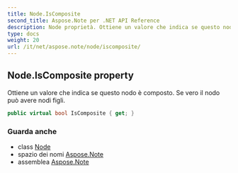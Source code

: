 ```yaml
---
title: Node.IsComposite
second_title: Aspose.Note per .NET API Reference
description: Node proprietà. Ottiene un valore che indica se questo nodo è composto. Se vero il nodo può avere nodi figli.
type: docs
weight: 20
url: /it/net/aspose.note/node/iscomposite/
---
```

## Node.IsComposite property

Ottiene un valore che indica se questo nodo è composto. Se vero il nodo può avere nodi figli.

```csharp
public virtual bool IsComposite { get; }
```

### Guarda anche

* class [Node](../)
* spazio dei nomi [Aspose.Note](../../node/)
* assemblea [Aspose.Note](../../../)


